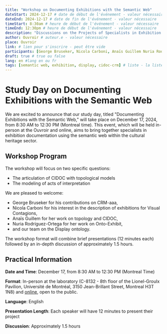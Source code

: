 ```yaml
---
title: "Workshop on Documenting Exhibitions with the Semantic Web"
dateStart: 2024-12-17 # date de début de l'événement - valeur nécessaire
dateEnd: 2024-12-17 # date de fin de l'événement - valeur nécessaire
timeStart: 8:30am # heure de début de l'événement - valeur nécessaire
timeEnd: 12:30pm # heure de début de l'événement - valeur nécessaire
description: "Discussions on the Projects of Specialists in Exhibition Documentation with the Semantic Web" # description - valeur  nécessaire
author: Ouvroir # auteur.e - valeur nécessaire
place: Ouvroir
link: # lien pour s'inscrire - peut être vide
participants: [George Bruseker, Nicola Carboni, Anaïs Guillem Nuria Rodríguez-Ortega] # liste - la liste peut être vide mais il faut une liste
draft: true # true ou false
lang: en #lang en ou fr
tags: [semantic web, exhibition, display, cidoc-crm] # liste - la liste peut être vide mais il faut une liste
---
```


# Study Day on Documenting Exhibitions with the Semantic Web

We are excited to announce that our study day, titled "Documenting Exhibitions with the Semantic Web," will take place on December 17, 2024, from 8:30 AM to 12:30 PM (Montreal time). This event, which will be held in-person at the Ouvroir and online, aims to bring together specialists in exhibition documentation using the semantic web within the cultural heritage sector.

## Workshop Program

The workshop will focus on two specific questions:

- The articulation of CIDOC with topological models
- The modeling of acts of interpretation

We are pleased to welcome:

- George Bruseker for his contributions on CRM-aaa,
- Nicola Carboni for his interest in the description of exhibitions for Visual Contagions,
- Anaïs Guillem for her work on topology and CIDOC,
- Nuria Rodríguez-Ortega for her work on Onto-Exhibit,
- and our team on the Display ontology.

The workshop format will combine brief presentations (12 minutes each) followed by an in-depth discussion of approximately 1.5 hours.

## Practical Information

**Date and Time**: December 17, from 8:30 AM to 12:30 PM (Montreal Time)

**Format**: In-person at the laboratory (C-8132 - 8th floor of the Lionel-Groulx Pavilion, Université de Montréal, 3150 Jean-Brillant Street, Montreal H3T 1N8) and [online](https://www.google.com/url?q=https://umontreal.zoom.us/j/82480661654?pwd%3DcUlzb09hZ3lkd2UvcmpPbTdmQkZBQT09%23success&sa=D&source=calendar&usd=2&usg=AOvVaw0SpKJeoGFBkDqcBB0fB6QS), open to the public.

**Language**: English

**Presentation Length**: Each speaker will have 12 minutes to present their project

**Discussion**: Approximately 1.5 hours
